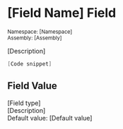 # [Field Name] Field

<sub>Namespace: [Namespace]  
Assembly: [Assembly]</sub>

[Description]

```cs
[Code snippet]
```

## Field Value
[Field type]  
[Description]  
Default value: [Default value]